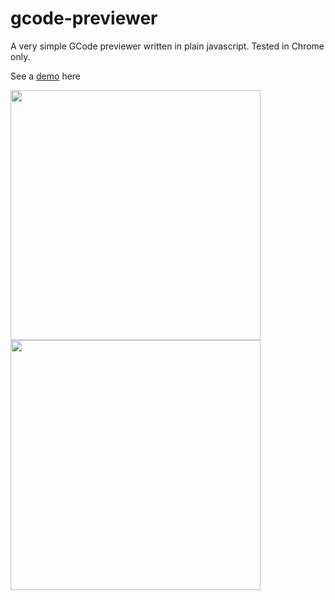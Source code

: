 # gcode-previewer
A very simple GCode previewer written in plain javascript. Tested in Chrome only.

See a [demo](http://realstuffforabstractpeople.com/experiments/gcode-previewer/) here

<img src="https://cloud.githubusercontent.com/assets/461650/22948538/2d652a5e-f2ff-11e6-94f3-5ace7dc94682.png" width=400 />

<img src="https://cloud.githubusercontent.com/assets/461650/22951718/81925114-f30a-11e6-831c-6d9ba3229447.png" width=400 />
